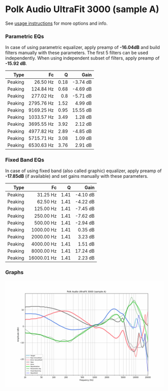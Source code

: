 # Polk Audio UltraFit 3000 (sample A)
See [usage instructions](https://github.com/jaakkopasanen/AutoEq#usage) for more options and info.

### Parametric EQs
In case of using parametric equalizer, apply preamp of **-16.04dB** and build filters manually
with these parameters. The first 5 filters can be used independently.
When using independent subset of filters, apply preamp of **-15.92 dB**.

| Type    | Fc         |    Q | Gain     |
|--------:|-----------:|-----:|---------:|
| Peaking | 26.50 Hz   | 0.18 | -3.74 dB |
| Peaking | 124.84 Hz  | 0.68 | -4.69 dB |
| Peaking | 277.02 Hz  | 0.8  | -5.71 dB |
| Peaking | 2795.76 Hz | 1.52 | 4.99 dB  |
| Peaking | 9169.25 Hz | 0.95 | 15.55 dB |
| Peaking | 1033.57 Hz | 3.49 | 1.28 dB  |
| Peaking | 3695.55 Hz | 3.92 | 2.12 dB  |
| Peaking | 4977.82 Hz | 2.89 | -4.85 dB |
| Peaking | 5715.71 Hz | 3.08 | 1.09 dB  |
| Peaking | 6530.63 Hz | 3.76 | 2.91 dB  |

### Fixed Band EQs
In case of using fixed band (also called graphic) equalizer, apply preamp of **-17.85dB**
(if available) and set gains manually with these parameters.

| Type    | Fc          |    Q | Gain     |
|--------:|------------:|-----:|---------:|
| Peaking | 31.25 Hz    | 1.41 | -4.10 dB |
| Peaking | 62.50 Hz    | 1.41 | -4.22 dB |
| Peaking | 125.00 Hz   | 1.41 | -7.45 dB |
| Peaking | 250.00 Hz   | 1.41 | -7.62 dB |
| Peaking | 500.00 Hz   | 1.41 | -2.94 dB |
| Peaking | 1000.00 Hz  | 1.41 | 0.35 dB  |
| Peaking | 2000.00 Hz  | 1.41 | 3.23 dB  |
| Peaking | 4000.00 Hz  | 1.41 | 1.51 dB  |
| Peaking | 8000.00 Hz  | 1.41 | 17.24 dB |
| Peaking | 16000.01 Hz | 1.41 | 2.23 dB  |

### Graphs
![](./Polk%20Audio%20UltraFit%203000%20(sample%20A).png)